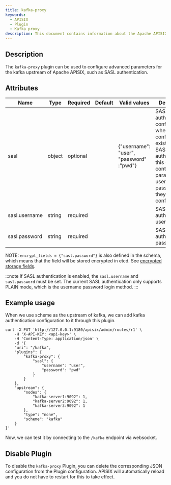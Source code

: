 ```yaml
---
title: kafka-proxy
keywords:
  - APISIX
  - Plugin
  - Kafka proxy
description: This document contains information about the Apache APISIX kafka-proxy Plugin.
---
```


<!--
#
# Licensed to the Apache Software Foundation (ASF) under one or more
# contributor license agreements.  See the NOTICE file distributed with
# this work for additional information regarding copyright ownership.
# The ASF licenses this file to You under the Apache License, Version 2.0
# (the "License"); you may not use this file except in compliance with
# the License.  You may obtain a copy of the License at
#
#     http://www.apache.org/licenses/LICENSE-2.0
#
# Unless required by applicable law or agreed to in writing, software
# distributed under the License is distributed on an "AS IS" BASIS,
# WITHOUT WARRANTIES OR CONDITIONS OF ANY KIND, either express or implied.
# See the License for the specific language governing permissions and
# limitations under the License.
#
-->

## Description

The `kafka-proxy` plugin can be used to configure advanced parameters for the kafka upstream of Apache APISIX, such as SASL authentication.

## Attributes

| Name              | Type    | Required | Default | Valid values  | Description                        |
|-------------------|---------|----------|---------|---------------|------------------------------------|
| sasl              | object  | optional |         | {"username": "user", "password" :"pwd"} | SASL/PLAIN authentication configuration, when this configuration exists, turn on SASL authentication; this object will contain two parameters username and password, they must be configured. |
| sasl.username     | string  | required |         |               | SASL/PLAIN authentication username |
| sasl.password     | string  | required |         |               | SASL/PLAIN authentication password |

NOTE: `encrypt_fields = {"sasl.password"}` is also defined in the schema, which means that the field will be stored encrypted in etcd. See [encrypted storage fields](../plugin-develop.md#encrypted-storage-fields).

:::note
If SASL authentication is enabled, the `sasl.username` and `sasl.password` must be set.
The current SASL authentication only supports PLAIN mode, which is the username password login method.
:::

## Example usage

When we use scheme as the upstream of kafka, we can add kafka authentication configuration to it through this plugin.

```shell
curl -X PUT 'http://127.0.0.1:9180/apisix/admin/routes/r1' \
    -H 'X-API-KEY: <api-key>' \
    -H 'Content-Type: application/json' \
    -d '{
    "uri": "/kafka",
    "plugins": {
        "kafka-proxy": {
            "sasl": {
                "username": "user",
                "password": "pwd"
            }
        }
    },
    "upstream": {
        "nodes": {
            "kafka-server1:9092": 1,
            "kafka-server2:9092": 1,
            "kafka-server3:9092": 1
        },
        "type": "none",
        "scheme": "kafka"
    }
}'
```

Now, we can test it by connecting to the `/kafka` endpoint via websocket.

## Disable Plugin

To disable the `kafka-proxy` Plugin, you can delete the corresponding JSON configuration from the Plugin configuration. APISIX will automatically reload and you do not have to restart for this to take effect.
